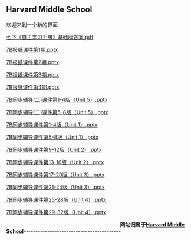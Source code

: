 ## Harvard Middle School
欢迎来到一个新的界面


[七下《自主学习手册》基础版答案.pdf](https://github.com/Nzw0906/2/files/8572146/default.pdf)


[7B报纸课件第1期.pptx](https://github.com/Nzw0906/2/files/8572192/7B.1.pptx)


[7B报纸课件第2期.pptx](https://github.com/Nzw0906/2/files/8572193/7B.2.pptx)


[7B报纸课件第3期.pptx](https://github.com/Nzw0906/2/files/8572195/7B.3.pptx)


[7B报纸课件第4期.pptx](https://github.com/Nzw0906/2/files/8572196/7B.4.pptx)


[7B同步辅导(二)课件第1-4版（Unit 5）.pptx](https://github.com/Nzw0906/2/files/8572197/7B.1-4.Unit.5.pptx)


[7B同步辅导(二)课件第5-8版（Unit 5）.pptx](https://github.com/Nzw0906/2/files/8572200/7B.5-8.Unit.5.pptx)


[7B同步辅导课件第1-4版（Unit 1）.pptx](https://github.com/Nzw0906/2/files/8572202/7B.1-4.Unit.1.pptx)


[7B同步辅导课件第5-8版（Unit 1）.pptx](https://github.com/Nzw0906/2/files/8572203/7B.5-8.Unit.1.pptx)


[7B同步辅导课件第9-12版（Unit 2）.pptx](https://github.com/Nzw0906/2/files/8572204/7B.9-12.Unit.2.pptx)


[7B同步辅导课件第13-16版（Unit 2）.pptx](https://github.com/Nzw0906/2/files/8572206/7B.13-16.Unit.2.pptx)


[7B同步辅导课件第17-20版（Unit 3）.pptx](https://github.com/Nzw0906/2/files/8572209/7B.17-20.Unit.3.pptx)


[7B同步辅导课件第21-24版（Unit 3）.pptx](https://github.com/Nzw0906/2/files/8572214/7B.21-24.Unit.3.pptx)


[7B同步辅导课件第25-28版（Unit 4）.pptx](https://github.com/Nzw0906/2/files/8572216/7B.25-28.Unit.4.pptx)


[7B同步辅导课件第29-32版（Unit 4）.pptx](https://github.com/Nzw0906/2/files/8572218/7B.29-32.Unit.4.pptx)










------------------------------------------------**网站归属于[Harvard Middle School](https://nzw0906.github.io/1/)**-----------------------------------------



